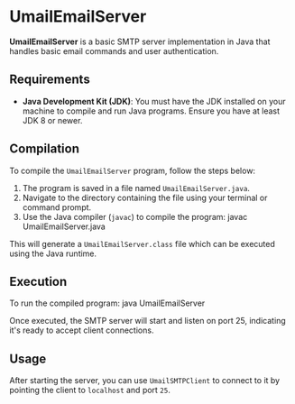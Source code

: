 # UmailEmailServer

**UmailEmailServer** is a basic SMTP server implementation in Java that handles basic email commands and user authentication.

## Requirements

- **Java Development Kit (JDK)**: You must have the JDK installed on your machine to compile and run Java programs. Ensure you have at least JDK 8 or newer.

## Compilation

To compile the `UmailEmailServer` program, follow the steps below:

1. The program is saved in a file named `UmailEmailServer.java`.
2. Navigate to the directory containing the file using your terminal or command prompt.
3. Use the Java compiler (`javac`) to compile the program:
javac UmailEmailServer.java

This will generate a `UmailEmailServer.class` file which can be executed using the Java runtime.

## Execution

To run the compiled program:
java UmailEmailServer

Once executed, the SMTP server will start and listen on port 25, indicating it's ready to accept client connections.

## Usage

After starting the server, you can use `UmailSMTPClient` to connect to it by pointing the client to `localhost` and port `25`.

